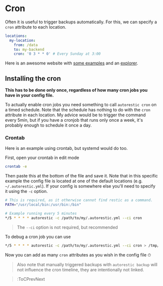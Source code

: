 # Cron

Often it is useful to trigger backups automatically. For this, we can specify a `cron` attribute to each location.

```yaml | .autorestic.yml
locations:
  my-location:
    from: /data
    to: my-backend
    cron: '0 3 * * 0' # Every Sunday at 3:00
```

Here is an awesome website with [some examples](https://crontab.guru/examples.html) and an [explorer](https://crontab.guru/).

## Installing the cron

**This has to be done only once, regardless of how many cron jobs you have in your config file.**

To actually enable cron jobs you need something to call `autorestic cron` on a timed schedule.
Note that the schedule has nothing to do with the `cron` attribute in each location.
My advice would be to trigger the command every 5min, but if you have a cronjob that runs only once a week, it's probably enough to schedule it once a day.

### Crontab

Here is an example using crontab, but systemd would do too.

First, open your crontab in edit mode

```bash
crontab -e
```

Then paste this at the bottom of the file and save it. Note that in this specific example the config file is located at one of the default locations (e.g. `~/.autorestic.yml`). If your config is somewhere else you'll need to specify it using the `-c` option.

```bash
# This is required, as it otherwise cannot find restic as a command.
PATH="/usr/local/bin:/usr/bin:/bin"

# Example running every 5 minutes
*/5 * * * * autorestic -c /path/to/my/.autorestic.yml --ci cron
```

> The `--ci` option is not required, but recommended

To debug a cron job you can use

```bash
*/5 * * * * autorestic -c /path/to/my/.autorestic.yml --ci cron > /tmp/autorestic.log 2>&1
```

Now you can add as many `cron` attributes as you wish in the config file ⏱

> Also note that manually triggered backups with `autorestic backup` will not influence the cron timeline, they are intentionally not linked.

> :ToCPrevNext
